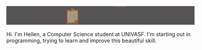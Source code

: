 <img src="download.gif" alt="Minha imagem de teste" />

 <p>Hi. I'm Hellen, a Computer Science student at UNIVASF. I'm starting out in programming, trying to learn and improve this beautiful skill.</p>


